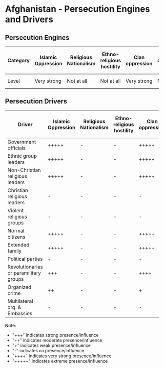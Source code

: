 # Afghanistan - Persecution Engines and Drivers

## Persecution Engines

| Category | Islamic Oppression | Religious Nationalism | Ethno-religious hostility | Clan oppression | Christian denominational oppression | Communist and post-Communist oppression | Secular intolerance | Dictatorial paranoia | Organized corruption and crime |
|----------|-------------------|----------------------|---------------------------|-----------------|-------------------------------------|------------------------------------------|---------------------|---------------------|------------------------------|
| Level | Very strong | Not at all | Not at all | Very strong | Not at all | Not at all | Not at all | Very strong | Strong |

## Persecution Drivers

| Driver | Islamic Oppression | Religious Nationalism | Ethno-religious hostility | Clan oppression | Christian denominational oppression | Communist and post-Communist oppression | Secular intolerance | Dictatorial paranoia | Organized corruption and crime |
|--------|-------------------|----------------------|---------------------------|-----------------|-------------------------------------|------------------------------------------|---------------------|---------------------|------------------------------|
| Government officials | +++++ | - | - | +++++ | - | - | - | +++++ | +++ |
| Ethnic group leaders | +++++ | - | - | +++++ | - | - | - | +++++ | +++ |
| Non-Christian religious leaders | +++++ | - | - | +++++ | - | - | - | +++++ | +++ |
| Christian religious leaders | - | - | - | - | - | - | - | - | - |
| Violent religious groups | - | - | - | - | - | - | - | - | - |
| Normal citizens | +++++ | - | - | +++++ | - | - | - | +++ | ++ |
| Extended family | +++++ | - | - | +++++ | - | - | - | +++ | - |
| Political parties | - | - | - | - | - | - | - | - | - |
| Revolutionaries or paramilitary groups | +++ | - | - | ++++ | - | - | - | +++ | +++ |
| Organized crime | ++ | - | - | + | - | - | - | ++ | ++ |
| Multilateral org. & Embassies | - | - | - | - | - | - | - | - | - |

Note: 
- "+++" indicates strong presence/influence
- "++" indicates moderate presence/influence
- "+" indicates weak presence/influence
- "-" indicates no presence/influence
- "++++" indicates very strong presence/influence
- "+++++" indicates extreme presence/influence